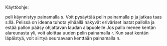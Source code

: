 ﻿Käyttöohje:

peli käynnistyy painamalla s. Voit pysäyttää pelin painamalla p ja jatkaa taas s:llä.
Pelissä on ideana tuhota ylhäällä näkyvät eriväriset laatat pallolla ja estää pallon pääsy ohjattavan laudan alapuolelle
Jos pallo menee kentän alareunasta yli, voit aloittaa uuden pelin painamalla r.
Kun saat kentän läpäistyä, voit siirtyä seuraavaan kenttään painamalla n.